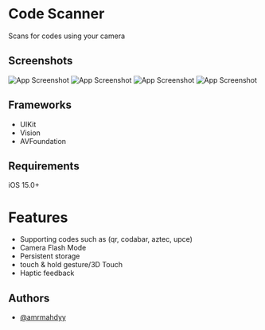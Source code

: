 
# Code Scanner

Scans for codes using your camera

## Screenshots

![App Screenshot](https://i.postimg.cc/rwMtngTf/Apple-i-Phone-11-Pro-Max-Screenshot-0.png)
![App Screenshot](https://i.postimg.cc/wBBRHv7J/Apple-i-Phone-11-Pro-Max-Screenshot-1.png)
![App Screenshot](https://i.postimg.cc/6Q12QXvP/Apple-i-Phone-11-Pro-Max-Screenshot-2.png)
![App Screenshot](https://i.postimg.cc/mDzcz53g/Apple-i-Phone-11-Pro-Max-Screenshot-3.png)


## Frameworks

- UIKit
- Vision
- AVFoundation



## Requirements

iOS 15.0+


# Features

- Supporting codes such as (qr, codabar, aztec, upce)
- Camera Flash Mode
- Persistent storage
- touch & hold gesture/3D Touch
- Haptic feedback

## Authors

- [@amrmahdyy](https://github.com/amrmahdyy)

